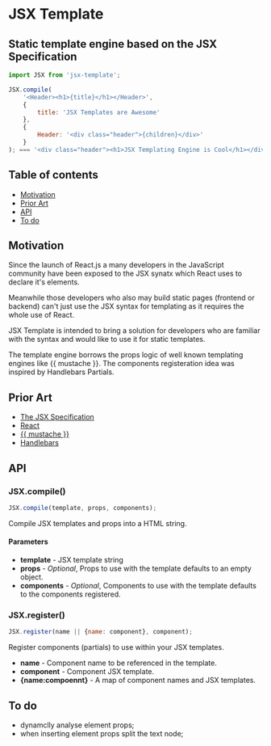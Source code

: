 # JSX Template
## Static template engine based on the JSX Specification

```JavaScript
import JSX from 'jsx-template';

JSX.compile(
    '<Header><h1>{title}</h1></Header>',
    {
        title: 'JSX Templates are Awesome'
    },
    {
        Header: '<div class="header">{children}</div>'
    }
); === '<div class="header"><h1>JSX Templating Engine is Cool</h1></div>';
```

## Table of contents

* [Motivation](#motivation)
* [Prior Art](#prior-art)
* [API](#api)
* [To do](#to-do)

## Motivation

Since the launch of React.js a many developers in the JavaScript community have been exposed to the JSX synatx which React uses to declare it's elements.

Meanwhile those developers who also may build static pages (frontend or backend) can't just use the JSX syntax for templating as it requires the whole use of React.

JSX Template is intended to bring a solution for developers who are familiar with the syntax and would like to use it for static templates.

The template engine borrows the props logic of well known templating engines like {{ mustache }}. The components registeration idea was inspired by Handlebars Partials.

## Prior Art

* [The JSX Specification][JSX]
* [React][React]
* [{{ mustache }}][mustache]
* [Handlebars][Handlebars]

## API

### JSX.compile()

```JavaScript
JSX.compile(template, props, components);
```

Compile JSX templates and props into a HTML string.

#### Parameters

* **template** - JSX template string
* **props** - *Optional*, Props to use with the template defaults to an empty object.
* **components** - *Optional*, Components to use with the template defaults to the components registered. 

### JSX.register()

```JavaScript
JSX.register(name || {name: component}, component);
```

Register components (partials) to use within your JSX templates.

* **name** - Component name to be referenced in the template.
* **component** - Component JSX template.
* **{name:compoennt}** - A map of component names and JSX templates.
 
## To do
* dynamclly analyse element props;
* when inserting element props split the text node;

[JSX]: https://facebook.github.io/jsx
[React]: https://facebook.github.io/react
[mustache]: https://mustache.github.io
[Handlebars]: https://handlebarsjs.com